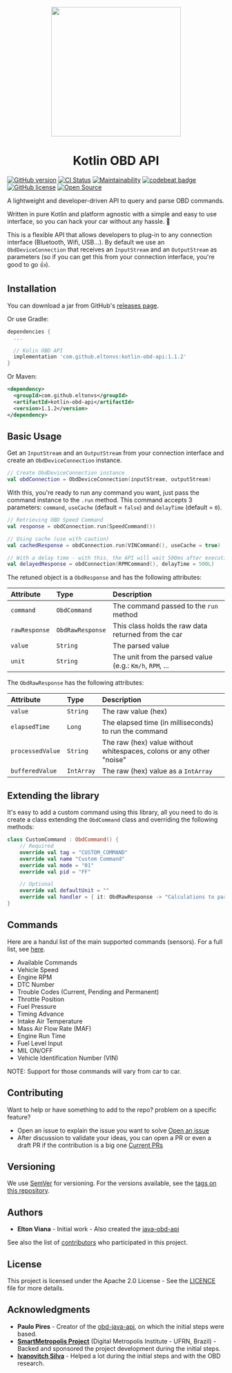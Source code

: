 <p align="center">
  <img width="300px" src="img/kotlin-obd-api-logo.png" />
</p>

<h1 align="center">Kotlin OBD API</h1>

[![GitHub version](https://badge.fury.io/gh/eltonvs%2Fkotlin-obd-api.svg)](https://badge.fury.io/gh/eltonvs%2Fkotlin-obd-api)
[![CI Status](https://github.com/eltonvs/kotlin-obd-api/workflows/CI/badge.svg)](https://github.com/eltonvs/kotlin-obd-api/actions?query=workflow%3ACI)
[![Maintainability](https://api.codeclimate.com/v1/badges/e70f6ab78bdae20de178/maintainability)](https://codeclimate.com/github/eltonvs/kotlin-obd-api/maintainability)
[![codebeat badge](https://codebeat.co/badges/6af3e4ad-1171-4868-871f-9e5e6be63df9)](https://codebeat.co/projects/github-com-eltonvs-kotlin-obd-api-master)
[![GitHub license](https://img.shields.io/github/license/eltonvs/kotlin-obd-api)](https://github.com/eltonvs/kotlin-obd-api/blob/master/LICENSE)
[![Open Source](https://badges.frapsoft.com/os/v1/open-source.svg?v=103)](https://opensource.org/)


A lightweight and developer-driven API to query and parse OBD commands.

Written in pure Kotlin and platform agnostic with a simple and easy to use interface, so you can hack your car without any hassle. :blue_car:

This is a flexible API that allows developers to plug-in to any connection interface (Bluetooth, Wifi, USB...). By default we use an `ObdDeviceConnection` that receives an `InputStream` and an `OutputStream` as parameters (so if you can get this from your connection interface, you're good to go :thumbsup:).


## Installation

You can download a jar from GitHub's [releases page](https://github.com/eltonvs/kotlin-obd-api/releases).

Or use Gradle:

```gradle
dependencies {
  ...

  // Kolin OBD API
  implementation 'com.github.eltonvs:kotlin-obd-api:1.1.2'
}
```

Or Maven:

```xml
<dependency>
  <groupId>com.github.eltonvs</groupId>
  <artifactId>kotlin-obd-api</artifactId>
  <version>1.1.2</version>
</dependency>
```


## Basic Usage

Get an `InputStream` and an `OutputStream` from your connection interface and create an `ObdDeviceConnection` instance.

```kotlin
// Create ObdDeviceConnection instance
val obdConnection = ObdDeviceConnection(inputStream, outputStream)
```

With this, you're ready to run any command you want, just pass the command instance to the `.run` method. This command accepts 3 parameters: `command`, `useCache` (default = `false`) and `delayTime` (default = `0`).

```kotlin
// Retrieving OBD Speed Command
val response = obdConnection.run(SpeedCommand())

// Using cache (use with caution)
val cachedResponse = obdConnection.run(VINCommand(), useCache = true)

// With a delay time - with this, the API will wait 500ms after executing the command
val delayedResponse = obdConnection(RPMCommand(), delayTime = 500L)
```

The retuned object is a `ObdResponse` and has the following attributes:

| Attribute | Type | Description |
| :- | :- | :- |
| `command` | `ObdCommand` | The command passed to the `run` method |
| `rawResponse` | `ObdRawResponse` | This class holds the raw data returned from the car |
| `value` | `String` | The parsed value |
| `unit` | `String` | The unit from the parsed value (e.g.: `Km/h`, `RPM`, ... |


The `ObdRawResponse` has the following attributes:

| Attribute | Type | Description |
| :- | :- | :- |
| `value` | `String` | The raw value (hex) |
| `elapsedTime` | `Long` | The elapsed time (in milliseconds) to run the command |
| `processedValue` | `String` | The raw (hex) value without whitespaces, colons or any other "noise" |
| `bufferedValue` | `IntArray` | The raw (hex) value as a `IntArray` |


## Extending the library

It's easy to add a custom command using this library, all you need to do is create a class extending the `ObdCommand` class and overriding the following methods:
```kotlin
class CustomCommand : ObdCommand() {
    // Required
    override val tag = "CUSTOM_COMMAND"
    override val name "Custom Command"
    override val mode = "01"
    override val pid = "FF"

    // Optional
    override val defaultUnit = ""
    override val handler = { it: ObdRawResponse -> "Calculations to parse value from ${it.processedValue}" }
}
```


## Commands

Here are a handul list of the main supported commands (sensors). For a full list, see [here](SUPPORTED_COMMANDS.md).

- Available Commands
- Vehicle Speed
- Engine RPM
- DTC Number
- Trouble Codes (Current, Pending and Permanent)
- Throttle Position
- Fuel Pressure
- Timing Advance
- Intake Air Temperature
- Mass Air Flow Rate (MAF)
- Engine Run Time
- Fuel Level Input
- MIL ON/OFF
- Vehicle Identification Number (VIN)

NOTE: Support for those commands will vary from car to car.


## Contributing

Want to help or have something to add to the repo? problem on a specific feature?

-   Open an issue to explain the issue you want to solve  [Open an issue](https://github.com/eltonvs/kotlin-obd-api/issues)
-   After discussion to validate your ideas, you can open a PR or even a draft PR if the contribution is a big one  [Current PRs](https://github.com/eltonvs/kotlin-obd-api/pulls)


## Versioning

We use [SemVer](http://semver.org/) for versioning. For the versions available, see the [tags on this repository](https://github.com/eltonvs/kotlin-obd-api/tags).


## Authors

- **Elton Viana** - Initial work - Also created the [java-obd-api](https://github.com/eltonvs/java-obd-api)

See also the list of [contributors](https://github.com/eltonvs/kotlin-obd-api/contributors) who participated in this project.


## License

This project is licensed under the Apache 2.0 License - See the [LICENCE](LICENSE) file for more details.


## Acknowledgments

- **Paulo Pires** - Creator of the [obd-java-api](https://github.com/pires/obd-java-api), on which the initial steps were based.
- **[SmartMetropolis Project](http://smartmetropolis.imd.ufrn.br/)** (Digital Metropolis Institute - UFRN, Brazil) - Backed and sponsored the project development during the initial steps.
- **[Ivanovitch Silva](https://github.com/ivanovitchm)** - Helped a lot during the initial steps and with the OBD research.
